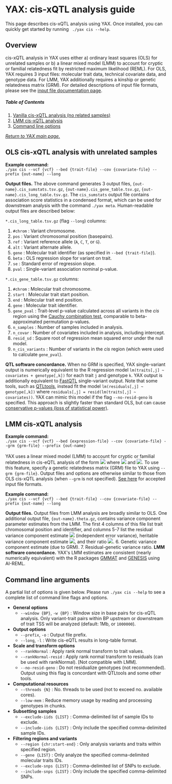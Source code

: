 

# YAX: cis-xQTL analysis guide
This page describes cis-xQTL analysis using YAX. Once installed, you can quickly get started by running  ` ./yax cis --help`. <br />

## Overview
cis-xQTL analysis in YAX uses either a) ordinary least squares (OLS) for unrelated samples or b) a linear mixed model (LMM) to account for cryptic or familial relatedness fit by restricted maximum likelihood (REML).  For OLS, YAX requires 3 input files: molecular trait data, technical covariate data, and genotype data. For LMM, YAX additionally requires a kinship or genetic relatedness matrix (GRM). For detailed descriptions of input file formats, please see the [input file documentation page](input_files.md). <br />

##### Table of Contents  

 1. [Vanilla cis-xQTL analysis (no related samples)](#ols-cis-xqtl-analysis-with-unrelated-samples)   
 2. [LMM cis-xQTL analysis](#lmm-cis-xqtl-analysis)
 3. [Command line options](#command-line-arguments) <br />

 [*Return to YAX main page.*](https://github.com/corbinq/yax)

## OLS cis-xQTL analysis with unrelated samples
**Example command:** <br />
 `./yax cis --vcf {vcf} --bed {trait-file} --cov {covariate-file} --prefix {out-name} --long` <br />

 **Output files.** The above command generates 3 output files, `{out-name}.cis_sumstats.tsv.gz`, `{out-name}.cis_gene_table.tsv.gz`, `{out-name}.cis_long_table.tsv.gz`.  The `cis_sumstats` output file contains association score statistics in a condensed format, which can be used for downstream analysis with the command `./yax meta`.  Human-readable output files are described below: <br />
 
`*.cis_long_table.tsv.gz` (flag `--long`) columns: 
 1. `#chrom` : Variant chromosome.
 2. `pos` : Variant chromosomal position (basepairs).
 3. `ref` : Variant reference allele (`A`, `C`, `T`, or `G`).
 4. `alt` : Variant alternate allele. 
 5. `gene` : Molecular trait identifier (as specified in `--bed {trait-file}`).
 6. `beta` : OLS regression slope for variant on trait. 
 7. `se` : Standard error of regression slope.
 8. `pval` : Single-variant association nominal p-value.  

`*.cis_gene_table.tsv.gz` columns:
 1. `#chrom` : Molecular trait chromosome.
 2. `start` : Molecular trait start position.
 3. `end` : Molecular trait end position.
 4. `gene` : Molecular trait identifier.
 5. `gene_pval` : Trait-level p-value calculated across all variants in the *cis* region using the [Cauchy combination test](https://arxiv.org/abs/1808.09011), comparable to beta-approximated permutation p-values. 
 6. `n_samples` : Number of samples included in analysis.
 7. `n_covar` : Number of covariates included in analysis, including intercept.
 8. `resid_sd` : Square root of regression mean squared error under the null model. 
 9. `n_cis_variants` : Number of variants in the *cis* region (which were used to calculate `gene_pval`). 

**QTL software concordance.** When no GRM is specified, YAX single-variant output is numerically equivalent to the R regression model `lm(traits[,j] ~ covariates + genotype[,k])` for each trait `j` and genotype `k`. YAX output is additionally equivalent to [FastQTL](http://fastqtl.sourceforge.net/) single-variant output.  Note that some tools, such as [QTLtools](https://qtltools.github.io/qtltools/), instead fit the model `lm(residuals[,j] ~ genotype[,k])` where `residuals[,j] = resid(lm(traits[,j] ~ covariates))`. YAX can mimic this model if the flag `--no-resid-geno` is specified.  This approach is slightly faster than standard OLS, but can cause [conservative p-values (loss of statistical power)](https://onlinelibrary.wiley.com/doi/abs/10.1002/gepi.22325). 
## LMM cis-xQTL analysis 
**Example command:** <br />
 `./yax cis --vcf {vcf} --bed {expression-file} --cov {covariate-file} --grm {grm-file} --prefix {out-name}` <br />
<br />
YAX uses a linear mixed model (LMM) to account for cryptic or familial relatedness in cis-eQTL analysis of the form <img src="https://render.githubusercontent.com/render/math?math=y = X\beta %2B g %2B \varepsilon "> where <img src="https://render.githubusercontent.com/render/math?math=g\sim\mathcal{N}(0,\tau^{2}\GRM)"> and <img src="https://render.githubusercontent.com/render/math?math=\varepsilon\sim\mathcal{N}(0,\sigma^{2}I)">. To use this feature, specify a genetic relatedness matrix (GRM) file to YAX using  `--grm {grm-file}`.  Output files and options are otherwise similar to those from OLS cis-xQTL analysis (when `--grm` is not specified). [See here](input_files.md) for accepted input file formats. <br />
 
**Example command:** <br />
 `./yax cis --vcf {vcf} --bed {trait-file} --cov {covariate-file} --prefix {out-name} --long` <br />

 **Output files.** Output files from LMM analysis are broadly similar to OLS. One additional output file, `{out-name}.theta.gz`, contains variance component parameter estimates from the LMM. The first 4 columns of this file list trait chromosomal position and identifier, and columns 5-7 list the residual variance component estimate <img src="https://render.githubusercontent.com/render/math?math=\sigma^2"> (independent error variance), heritable variance component estimate <img src="https://render.githubusercontent.com/render/math?math=\tau^2">, and their ratio <img src="https://render.githubusercontent.com/render/math?math=\phi=\tau^2/\sigma^2">. 
 6. Genetic variance component estimate (due to GRM). 
 7. Residual-genetic variance ratio.
 **LMM software concordance.** YAX's LMM estimates are consistent (nearly numerically equivalent) with the R packages [GMMAT](https://github.com/hanchenphd/GMMAT) and [GENESIS](http://www.bioconductor.org/packages/release/bioc/html/GENESIS.html) using AI-REML. 

## Command line arguments
A partial list of options is given below.  Please run `./yax cis --help` to see a complete list of command line flags and options. 
 - **General options**
	  - `--window {BP}`, `-w {BP}` : Window size in base pairs for cis-xQTL analysis.  Only variant-trait pairs within BP upstream or downstream of trait TSS will be analyzed (default: 1Mb, or `1000000`). 
 - **Output options**
	  - `--prefix`, `-o` :  Output file prefix.
	 - `--long`, `-l` :  Write cis-eQTL results in long-table format.
 -  **Scale and transform options**
	 - `--rankNormal` :  Apply rank normal transform to trait values.
	 - `--rankNormal-resid` :  Apply rank normal transform to residuals (can be used with rankNormal). [Not compatible with LMM].
	 - `--no-resid-geno` :  Do not residualize genotypes (not recommended). Output using this flag is concordant with QTLtools and some other tools. 
 - **Computational resources** 
	 - `--threads {N}` : No. threads to be used (not to exceed no. available cores).
	 - `--low-mem` : Reduce memory usage by reading and processing genotypes in chunks.  
 -  **Subsetting samples**
	 - `--exclude-iids {LIST}` : Comma-delimited list of sample IDs to exclude. 
	 - `--include-iids {LIST}` : Only include the specified comma-delimited sample IDs. 
 -  **Filtering regions and variants**
	 - `--region {chr:start-end}` : Only analysis variants and traits within specified region. 
	 - `--gene {LIST}` : Only analyze the specified comma-delimited molecular traits IDs. 
	 - `--exclude-snps {LIST}` : Comma-delimited list of SNPs to exclude. 
	 - `--include-snps {LIST}` : Only include the specified comma-delimited SNPs. 

